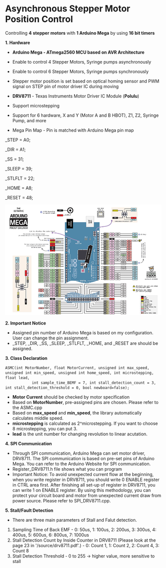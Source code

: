 # Asynchronous Stepper Motor Position Control
Controlling __4__ __stepper__ __motors__ with **1 Arduino Mega** by using **16 bit timers**

**1. Hardware**
- **Arduino Mega - ATmega2560 MCU based on AVR Architecture**
- Enable to control 4 Stepper Motors, Syringe pumps asynchronously
- Enable to control 6 Stepper Motors, Syringe pumps synchronously
- Stepper motor position is set based on optical homing sensor and PWM signal on STEP pin of motor driver IC during moving
- __DRV8711__ - Texas Instruments Motor Driver IC Module (**Polulu**)
- Support microstepping
- Support for 6 hardware, X and Y (Motor A and B HBOT), Z1, Z2, Syringe Pump, and more 

- Mega Pin Map - Pin is matched with Arduino Mega pin map 

_STEP = A0;

_DIR = A1;

_SS = 31;

_SLEEP = 39;

_STLFLT = 22;

_HOME = A8;

_RESET = 48;

![Mega Pin Map](./source/Mega_pinout.jpg)



**2. Important Notice**
- Assigned pin number of Arduino Mega is based on my configuration. User can change the pin assignment.
- _STEP, _DIR, _SS, _SLEEP, _STLFLT, _HOME, and _RESET are should be assigned.


**3. Class Declaration**
    
    ASMC(int MotorNumber, float MotorCurrent, unsigned int max_speed, unsigned int min_speed, unsigned int home_speed, int microstepping, float lead,
                int sample_time_BEMF = 7, int stall_detection_count = 3, int stall_detection_threshold = 0, bool newboard=false);
 

- **Motor Current** should be checked by motor specification
- Based on **MotorNumber**, pre-assigned pins are chosen. Please refer to the ASMC.cpp
- Based on **max_speed** and **min_speed**, the library automatically calculates middle speed.
- **microstepping** is calculated as 2^microstepping. If you want to choose 8 microstepping, you can put 3.
- **lead** is the unit number for changing revolution to linear acutation.


**4. SPI Communication**

- Through SPI communication, Arduino Mega can set motor driver, DRV8711. The SPI communication is based on pre-set pins of Arduino Mega.
You can refer to the Arduino Website for SPI communication.
- Register_DRV8711.h file shows what you can program
- Important Notice: To avoid unexpected current flow at the beginning, when you write register in DRV8711, you should write 0 ENABLE register in CTRL area first.
After finishing all set-up of register in DRV8711, you can write 1 on ENABLE register.
By using this methodology, you can protect your circuit board and motor from unexpected current draw from power source.
Please refer to SPI_DRV8711.cpp.

**5. Stall/Fault Detection**

- There are three main parameters of Stall and Falut detection.
1) Sampling Time of Back EMF - 0: 50us, 1: 100us, 2: 200us, 3: 300us, 4: 400us, 5: 600us, 6: 800us, 7: 1000us
2) Stall Detection Count by Inside Counter in DRV8711 (Please look at the page 23 in '/source/drv8711.pdf'.) - 0: Count 1, 1: Count 2, 2: Count 4, 3: Count 8 
3) Stall Detection Threshold - 0 to 255 -> higher value, more sensitive to stall

